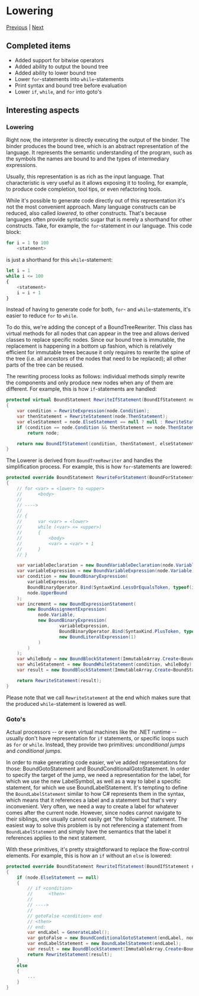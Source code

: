 # Lowering

[Previous](docs-7.md) |
[Next](docs-9.md)

## Completed items

- Added support for bitwise operators
- Added ability to output the bound tree
- Added ability to lower bound tree
- Lower `for`-statements into `while`-statements
- Print syntax and bound tree before evaluation
- Lower `if`, `while`, and `for` into goto's

## Interesting aspects

### Lowering

Right now, the interpreter is directly executing the output of the binder. The
binder produces the bound tree, which is an abstract representation of the
language. It represents the semantic understanding of the program, such as the
symbols the names are bound to and the types of intermediary expressions.

Usually, this representation is as rich as the input language. That
characteristic is very useful as it allows exposing it to tooling, for example,
to produce code completion, tool tips, or even refactoring tools.

While it's possible to generate code directly out of this representation it's
not the most convenient approach. Many language constructs can be reduced, also
called _lowered_, to other constructs. That's because languages often provide
syntactic sugar that is merely a shorthand for other constructs. Take, for
example, the `for`-statement in our language. This code block:

```js
for i = 1 to 100
    <statement>
```

is just a shorthand for this `while`-statement:

```js
let i = 1
while i <= 100
{
    <statement>
    i = i + 1
}
```

Instead of having to generate code for both, `for`- and `while`-statements, it's
easier to reduce `for` to `while`.

To do this, we're adding the concept of a BoundTreeRewriter. This class has
virtual methods for all nodes that can appear in the tree and allows derived
classes to replace specific nodes. Since our bound tree is immutable, the
replacement is happening in a bottom up fashion, which is relatively efficient
for immutable trees because it only requires to rewrite the spine of the tree
(i.e. all ancestors of the nodes that need to be replaced); all other parts of
the tree can be reused.

The rewriting process looks as follows: individual methods simply rewrite the
components and only produce new nodes when any of them are different. For
example, this is how `if`-statements are handled:

```C#
protected virtual BoundStatement RewriteIfStatement(BoundIfStatement node)
{
    var condition = RewriteExpression(node.Condition);
    var thenStatement = RewriteStatement(node.ThenStatement);
    var elseStatement = node.ElseStatement == null ? null : RewriteStatement(node.ElseStatement);
    if (condition == node.Condition && thenStatement == node.ThenStatement && elseStatement == node.ElseStatement)
        return node;

    return new BoundIfStatement(condition, thenStatement, elseStatement);
}
```

The Lowerer is derived from `BoundTreeRewriter` and handles the simplification
process. For example, this is how `for`-statements are lowered:

```C#
protected override BoundStatement RewriteForStatement(BoundForStatement node)
{
    // for <var> = <lower> to <upper>
    //      <body>
    //
    // ---->
    //
    // {
    //      var <var> = <lower>
    //      while (<var> <= <upper>)
    //      {
    //          <body>
    //          <var> = <var> + 1
    //      }
    // }

    var variableDeclaration = new BoundVariableDeclaration(node.Variable, node.LowerBound);
    var variableExpression = new BoundVariableExpression(node.Variable);
    var condition = new BoundBinaryExpression(
        variableExpression,
        BoundBinaryOperator.Bind(SyntaxKind.LessOrEqualsToken, typeof(int), typeof(int)),
        node.UpperBound
    );
    var increment = new BoundExpressionStatement(
        new BoundAssignmentExpression(
            node.Variable,
            new BoundBinaryExpression(
                    variableExpression,
                    BoundBinaryOperator.Bind(SyntaxKind.PlusToken, typeof(int), typeof(int)),
                    new BoundLiteralExpression(1)
            )
        )
    );
    var whileBody = new BoundBlockStatement(ImmutableArray.Create<BoundStatement>(node.Body, increment));
    var whileStatement = new BoundWhileStatement(condition, whileBody);
    var result = new BoundBlockStatement(ImmutableArray.Create<BoundStatement>(variableDeclaration, whileStatement));

    return RewriteStatement(result);
}
```

Please note that we call `RewriteStatement` at the end which makes sure that the
produced `while`-statement is lowered as well.

### Goto's

Actual processors -- or even virtual machines like the .NET runtime -- usually
don't have representation for `if` statements, or specific loops such as `for`
or `while`. Instead, they provide two primitives: _unconditional jumps_ and
_conditional jumps_.

In order to make generating code easier, we've added representations for those:
BoundGotoStatement and BoundConditionalGotoStatement. In order to specify
the target of the jump, we need a representation for the label, for which we use
the new LabelSymbol, as well as a way to label a specific statement, for which
we use BoundLabelStatement. It's tempting to define the `BoundLabelStatement`
similar to how C# represents them in the syntax, which means that it references
a label and a statement but that's very inconvenient. Very often, we need a way
to create a label for whatever comes after the current node. However, since
nodes cannot navigate to their siblings, one usually cannot easily get "the
following" statement. The easiest way to solve this problem is by not
referencing a statement from `BoundLabelStatement` and simply have the semantics
that the label it references applies to the next statement.

With these primitives, it's pretty straightforward to replace the flow-control
elements. For example, this is how an `if` without an `else` is
lowered:

```C#
protected override BoundStatement RewriteIfStatement(BoundIfStatement node)
{
    if (node.ElseStatement == null)
    {
        // if <condition>
        //      <then>
        //
        // ---->
        //
        // gotoFalse <condition> end
        // <then>
        // end:
        var endLabel = GenerateLabel();
        var gotoFalse = new BoundConditionalGotoStatement(endLabel, node.Condition, true);
        var endLabelStatement = new BoundLabelStatement(endLabel);
        var result = new BoundBlockStatement(ImmutableArray.Create<BoundStatement>(gotoFalse, node.ThenStatement, endLabelStatement));
        return RewriteStatement(result);
    }
    else
    {
        ...
    }
}
```
